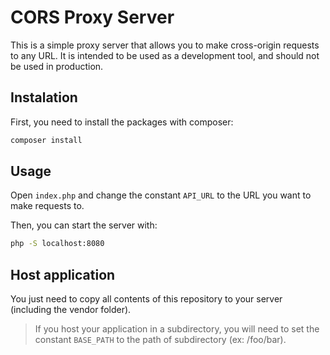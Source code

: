 # CORS Proxy Server

This is a simple proxy server that allows you to make cross-origin requests to any URL. It is intended to be used as a development tool, and should not be used in production.

## Instalation

First, you need to install the packages with composer:

```bash
composer install
```

## Usage

Open `index.php` and change the constant `API_URL` to the URL you want to make requests to.  

Then, you can start the server with:  

```bash
php -S localhost:8080
```

## Host application

You just need to copy all contents of this repository to your server (including the vendor folder).  

> If you host your application in a subdirectory, you will need to set the constant `BASE_PATH` to the path of subdirectory (ex: /foo/bar).  
